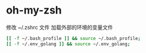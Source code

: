 # oh-my-zsh

修改 ~/.zshrc 文件
加载外部的环境的变量文件

```sh
[[ -f ~/.bash_profile ]] && source ~/.bash_profile;
[[ -f ~/.env_golang ]] && source ~/.env_golang;
```